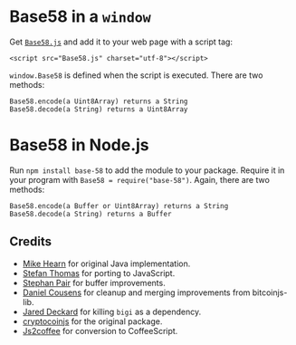 Base58 in a `window`
===================

Get [`Base58.js`](https://raw.githubusercontent.com/45678/base58/master/Base58.js)
and add it to your web page with a script tag:

    <script src="Base58.js" charset="utf-8"></script>

`window.Base58` is defined when the script is executed. There are two methods:

    Base58.encode(a Uint8Array) returns a String
    Base58.decode(a String) returns a Uint8Array


Base58 in Node.js
=================

Run `npm install base-58` to add the module to your package. Require it in
your program with `Base58 = require("base-58")`. Again, there are two methods:

    Base58.encode(a Buffer or Uint8Array) returns a String
    Base58.decode(a String) returns a Buffer


Credits
-------
- [Mike Hearn](https://github.com/mikehearn) for original Java implementation.
- [Stefan Thomas](https://github.com/justmoon) for porting to JavaScript.
- [Stephan Pair](https://github.com/gasteve) for buffer improvements.
- [Daniel Cousens](https://github.com/dcousens) for cleanup and merging improvements from bitcoinjs-lib.
- [Jared Deckard](https://github.com/deckar01) for killing `bigi` as a dependency.
- [cryptocoinjs](https://github.com/cryptocoinjs/bs58) for the original package.
- [Js2coffee](http://js2coffee.org/) for conversion to CoffeeScript.
